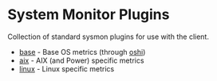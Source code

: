 # System Monitor Plugins

Collection of standard sysmon plugins for use with the client.

- [base](os-base/) - Base OS metrics (through [oshi](https://github.com/oshi/oshi))
- [aix](os-aix/) - AIX (and Power) specific metrics
- [linux](os-linux/) - Linux specific metrics 